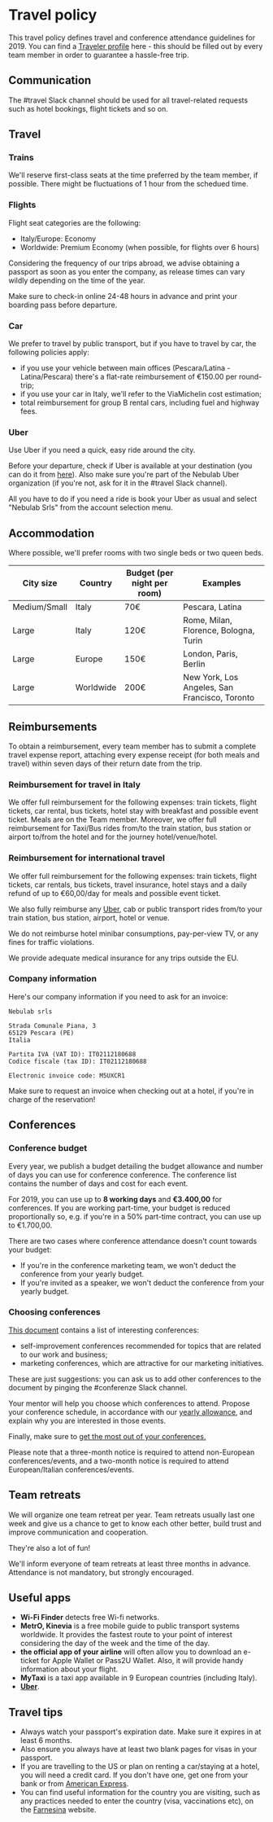 # Travel policy

This travel policy defines travel and conference attendance guidelines for 2019. You can find
a [Traveler profile](https://drive.google.com/file/d/1aW0GJGBOhCsYzHR2vgt-d5yh0bN5-cqg/) here -
this should be filled out by every team member in order to guarantee a hassle-free trip.

## Communication

The #travel Slack channel should be used for all travel-related requests such as hotel bookings, 
flight tickets and so on. 

## Travel

### Trains

We'll reserve first-class seats at the time preferred by the team member, if possible. There might
be fluctuations of 1 hour from the schedued time.

### Flights

Flight seat categories are the following:

- Italy/Europe: Economy
- Worldwide: Premium Economy (when possible, for flights over 6 hours)

Considering the frequency of our trips abroad, we advise obtaining a passport as soon as you enter
the company, as release times can vary wildly depending on the time of the year.

Make sure to check-in online 24-48 hours in advance and print your boarding pass before departure.

### Car

We prefer to travel by public transport, but if you have to travel by car, the following policies 
apply:

- if you use your vehicle between main offices (Pescara/Latina - Latina/Pescara) there's a flat-rate
reimbursement of €150.00 per round-trip;
- if you use your car in Italy, we'll refer to the ViaMichelin cost estimation;
- total reimbursement for group B rental cars, including fuel and highway fees.

### Uber

Use Uber if you need a quick, easy ride around the city.

Before your departure, check if Uber is available at your destination (you can do it from
[here](https://www.uber.com/it/cities/)). Also make sure you're part of the Nebulab Uber
organization (if you're not, ask for it in the #travel Slack channel).

All you have to do if you need a ride is book your Uber as usual and select "Nebulab Srls" from the
account selection menu.

## Accommodation

Where possible, we'll prefer rooms with two single beds or two queen beds.

| City size    | Country   | Budget (per night per room) | Examples                                      |
|--------------|-----------|-----------------------------|-----------------------------------------------|
| Medium/Small | Italy     | 70€                         | Pescara, Latina                               |
| Large        | Italy     | 120€                        | Rome, Milan, Florence, Bologna, Turin         |
| Large        | Europe    | 150€                        | London, Paris, Berlin                         |
| Large        | Worldwide | 200€                        | New York, Los Angeles, San Francisco, Toronto |

## Reimbursements

To obtain a reimbursement, every team member has to submit a complete travel expense report,
attaching every expense receipt (for both meals and travel) within seven days of their return
date from the trip.

### Reimbursement for travel in Italy

We offer full reimbursement for the following expenses: train tickets, flight tickets, car rental,
bus tickets, hotel stay with breakfast and possible event ticket. Meals are on the Team member.
Moreover, we offer full reimbursement for Taxi/Bus rides from/to the train station, bus station or
airport to/from the hotel and for the journey hotel/venue/hotel.

### Reimbursement for international travel

We offer full reimbursement for the following expenses: train tickets, flight tickets, car rentals,
bus tickets, travel insurance, hotel stays and a daily refund of up to €60,00/day for meals and
possible event ticket.

We also fully reimburse any [Uber](#uber), cab or public transport rides from/to your train station,
bus station, airport, hotel or venue.

We do not reimburse hotel minibar consumptions, pay-per-view TV, or any fines for traffic
violations.

We provide adequate medical insurance for any trips outside the EU.

### Company information

Here's our company information if you need to ask for an invoice:

```
Nebulab srls

Strada Comunale Piana, 3
65129 Pescara (PE)
Italia

Partita IVA (VAT ID): IT02112180688
Codice fiscale (tax ID): IT02112180688

Electronic invoice code: M5UXCR1
```

Make sure to request an invoice when checking out at a hotel, if you're in charge of the
reservation!
  
## Conferences

### Conference budget

Every year, we publish a budget detailing the budget allowance and number of days you can use for
conference conference. The conference list contains the number of days and cost for each event.

For 2019, you can use up to **8 working days** and **€3.400,00** for conferences. If you are working
part-time, your budget is reduced proportionally so, e.g. if you're in a 50% part-time contract, you
can use up to €1.700,00.

There are two cases where conference attendance doesn't count towards your budget:

- If you're in the conference marketing team, we won't deduct the conference from your yearly 
  budget.
- If you're invited as a speaker, we won't deduct the conference from your yearly budget.

### Choosing conferences

[This document](https://docs.google.com/document/d/1QX6YhV3GMPwE9sQ8x52wDhUzyhKRfXxG2jqAFrt3tsQ)
contains a list of interesting conferences:

- self-improvement conferences recommended for topics that are related to our work and business;
- marketing conferences, which are attractive for our marketing initiatives.

These are just suggestions: you can ask us to add other conferences to the document by pinging the
\#conferenze Slack channel.

Your mentor will help you choose which conferences to attend. Propose your conference schedule,
in accordance with our [yearly allowance](#yearly-budget-and-days-amount), and explain why you are
interested in those events.

Finally, make sure to [get the most out of your conferences.](https://github.com/nebulab/playbook/blob/master/personal-growth/conferences.md)

Please note that a three-month notice is required to attend non-European conferences/events, and a
two-month notice is required to attend European/Italian conferences/events.

## Team retreats

We will organize one team retreat per year. Team retreats usually last one week and give us a chance
to get to know each other better, build trust and improve communication and cooperation.

They're also a lot of fun!

We'll inform everyone of team retreats at least three months in advance. Attendance is not 
mandatory, but strongly encouraged.

## Useful apps

- **Wi-Fi Finder** detects free Wi-fi networks.
- **MetrO, Kinevia** is a free mobile guide to public transport systems worldwide. It provides the
fastest route to your point of interest considering the day of the week and the time of the day.
- **the official app of your airline** will often allow you to download an e-ticket for Apple 
Wallet or Pass2U Wallet. Also, it will provide handy information about your flight.
- **MyTaxi** is a taxi app available in 9 European countries (including Italy).
- **[Uber](#uber)**.

## Travel tips

- Always watch your passport's expiration date. Make sure it expires in at least 6 months.
- Also ensure you always have at least two blank pages for visas in your passport.  
- If you are travelling to the US or plan on renting a car/staying at a hotel, you will need a 
  credit card. If you don't have one, get one from your bank or from 
  [American Express](https://www.americanexpress.com/it/).
- You can find useful information for the country you are visiting, such as any practices needed to
  enter the country (visa, vaccinations etc), on the [Farnesina](http://www.viaggiaresicuri.it/home.html)
  website.
